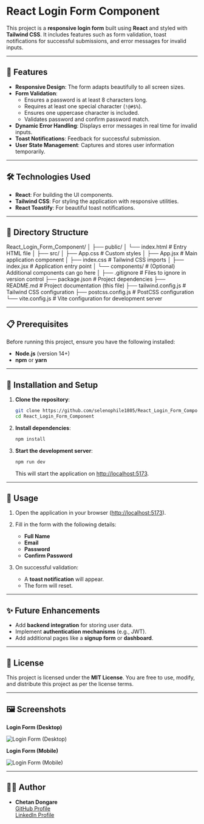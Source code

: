 # React Login Form Component

This project is a **responsive login form** built using **React** and styled with **Tailwind CSS**. It includes features such as form validation, toast notifications for successful submissions, and error messages for invalid inputs.

---

## 🚀 Features

- **Responsive Design**: The form adapts beautifully to all screen sizes.
- **Form Validation**:
  - Ensures a password is at least 8 characters long.
  - Requires at least one special character (`!@#$%`).
  - Ensures one uppercase character is included.
  - Validates password and confirm password match.
- **Dynamic Error Handling**: Displays error messages in real time for invalid inputs.
- **Toast Notifications**: Feedback for successful submission.
- **User State Management**: Captures and stores user information temporarily.

---

## 🛠️ Technologies Used

- **React**: For building the UI components.
- **Tailwind CSS**: For styling the application with responsive utilities.
- **React Toastify**: For beautiful toast notifications.

---

## 📂 Directory Structure

React_Login_Form_Component/ │ ├── public/ │ └── index.html # Entry HTML file │ ├── src/ │ ├── App.css # Custom styles │ ├── App.jsx # Main application component │ ├── index.css # Tailwind CSS imports │ ├── index.jsx # Application entry point │ └── components/ # (Optional) Additional components can go here │ ├── .gitignore # Files to ignore in version control ├── package.json # Project dependencies ├── README.md # Project documentation (this file) ├── tailwind.config.js # Tailwind CSS configuration ├── postcss.config.js # PostCSS configuration └── vite.config.js # Vite configuration for development server



---

## 📋 Prerequisites

Before running this project, ensure you have the following installed:

- **Node.js** (version 14+)
- **npm** or **yarn**

---

## 🔧 Installation and Setup

1. **Clone the repository**:
    ```bash
    git clone https://github.com/selenophile1805/React_Login_Form_Component.git
    cd React_Login_Form_Component
    ```

2. **Install dependencies**:
    ```bash
    npm install
    ```

3. **Start the development server**:
    ```bash
    npm run dev
    ```

   This will start the application on [http://localhost:5173](http://localhost:5173).

---

## 📄 Usage

1. Open the application in your browser ([http://localhost:5173](http://localhost:5173)).
2. Fill in the form with the following details:
   - **Full Name**
   - **Email**
   - **Password**
   - **Confirm Password**
   
3. On successful validation:
   - A **toast notification** will appear.
   - The form will reset.

---

## ✨ Future Enhancements

- Add **backend integration** for storing user data.
- Implement **authentication mechanisms** (e.g., JWT).
- Add additional pages like a **signup form** or **dashboard**.

---

## 📜 License

This project is licensed under the **MIT License**. You are free to use, modify, and distribute this project as per the license terms.

---

## 🖼️ Screenshots

**Login Form (Desktop)**

![Login Form (Desktop)](https://via.placeholder.com/500x300?text=Desktop+Login+Form)

**Login Form (Mobile)**

![Login Form (Mobile)](https://via.placeholder.com/250x500?text=Mobile+Login+Form)

---

## 👩‍💻 Author

- **Chetan Dongare**  
  [GitHub Profile](https://github.com/selenophile1805)  
  [LinkedIn Profile](https://www.linkedin.com/in/chetan-dongare-01854022b/)
